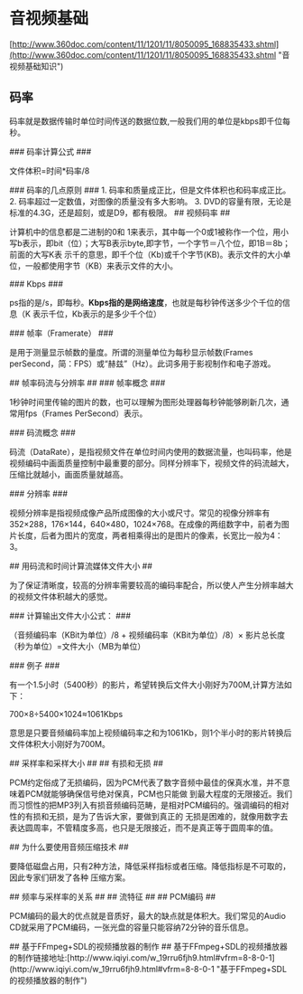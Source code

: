 # 音视频基础 #
[http://www.360doc.com/content/11/1201/11/8050095_168835433.shtml](http://www.360doc.com/content/11/1201/11/8050095_168835433.shtml "音视频基础知识")
## 码率 ##
<p>码率就是数据传输时单位时间传送的数据位数,一般我们用的单位是kbps即千位每秒。</p>
### 码率计算公式 ###
<p>文件体积=时间*码率/8</p>
### 码率的几点原则 ###
1. 码率和质量成正比，但是文件体积也和码率成正比。
2. 码率超过一定数值，对图像的质量没有多大影响。
3. DVD的容量有限，无论是标准的4.3G，还是超刻，或是D9，都有极限。
## 视频码率 ##
<p>计算机中的信息都是二进制的0和 1来表示，其中每一个0或1被称作一个位，用小写b表示，即bit（位）；大写B表示byte,即字节，一个字节＝八个位，即1B＝8b；前面的大写K表 示千的意思，即千个位（Kb)或千个字节(KB)。表示文件的大小单位，一般都使用字节（KB）来表示文件的大小。</p>
### Kbps ###
<p>ps指的是/s，即每秒。<B>Kbps指的是网络速度</B>，也就是每秒钟传送多少个千位的信息（K 表示千位，Kb表示的是多少千个位）</p>
### 帧率（Framerate） ###
<p>是用于测量显示帧数的量度。所谓的测量单位为每秒显示帧数(Frames perSecond，简：FPS）或“赫兹”（Hz）。此词多用于影视制作和电子游戏。</p>
## 帧率码流与分辨率 ##
### 帧率概念 ###
<p>1秒钟时间里传输的图片的数，也可以理解为图形处理器每秒钟能够刷新几次，通常用fps（Frames PerSecond）表示。</p>
### 码流概念 ###
<p>码流（DataRate），是指视频文件在单位时间内使用的数据流量，也叫码率，他是视频编码中画面质量控制中最重要的部分。同样分辨率下，视频文件的码流越大，压缩比就越小，画面质量就越高。</p>
### 分辨率 ###
<p>视频分辨率是指视频成像产品所成图像的大小或尺寸。常见的视像分辨率有352×288，176×144，640×480，1024×768。在成像的两组数字中，前者为图片长度，后者为图片的宽度，两者相乘得出的是图片的像素，长宽比一般为4：3。</p>
## 用码流和时间计算流媒体文件大小 ##
<p>为了保证清晰度，较高的分辨率需要较高的编码率配合，所以使人产生分辨率越大的视频文件体积越大的感觉。</p>
### 计算输出文件大小公式： ###
<p>（音频编码率（KBit为单位）/8 + 视频编码率（KBit为单位）/8）× 影片总长度（秒为单位）=文件大小（MB为单位）</p>
### 例子 ###
<p>有一个1.5小时（5400秒）的影片，希望转换后文件大小刚好为700M,计算方法如下：</p>
<p>700×8÷5400×1024≈1061Kbps</p>
<p>意思是只要音频编码率加上视频编码率之和为1061Kb，则1个半小时的影片转换后文件体积大小刚好为700M。</p>
## 采样率和采样大小 ##
## 有损和无损 ##
<p>PCM约定俗成了无损编码，因为PCM代表了数字音频中最佳的保真水准，并不意味着PCM就能够确保信号绝对保真，PCM也只能做 到最大程度的无限接近。我们而习惯性的把MP3列入有损音频编码范畴，是相对PCM编码的。强调编码的相对性的有损和无损，是为了告诉大家，要做到真正的 无损是困难的，就像用数字去表达圆周率，不管精度多高，也只是无限接近，而不是真正等于圆周率的值。</p>
## 为什么要使用音频压缩技术 ##
<p>要降低磁盘占用，只有2种方法，降低采样指标或者压缩。降低指标是不可取的，因此专家们研发了各种 压缩方案。</p>
## 频率与采样率的关系 ##
## 流特征 ##
## PCM编码 ##
<p>PCM编码的最大的优点就是音质好，最大的缺点就是体积大。我们常见的Audio CD就采用了PCM编码，一张光盘的容量只能容纳72分钟的音乐信息。</p>
## 基于FFmpeg+SDL的视频播放器的制作 ##
基于FFmpeg+SDL的视频播放器的制作链接地址:[http://www.iqiyi.com/w_19rru6fjh9.html#vfrm=8-8-0-1](http://www.iqiyi.com/w_19rru6fjh9.html#vfrm=8-8-0-1 "基于FFmpeg+SDL的视频播放器的制作")
